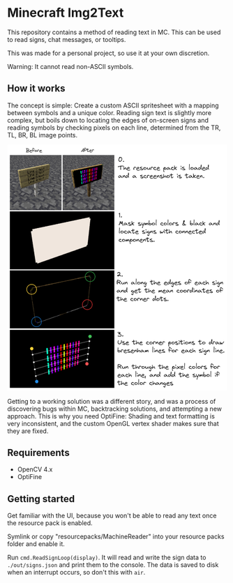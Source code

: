 # Minecraft Img2Text

This repository contains a method of reading text in MC. This can be used to read signs, chat messages, or tooltips.

This was made for a personal project, so use it at your own discretion.

Warning: It cannot read non-ASCII symbols.

## How it works

The concept is simple: Create a custom ASCII spritesheet with a mapping between symbols and a unique color. Reading sign text is slightly more complex, but boils down to locating the edges of on-screen signs and reading symbols by checking pixels on each line, determined from the TR, TL, BR, BL image points.

![Illustration](./docs/illustration.png)

Getting to a working solution was a different story, and was a process of discovering bugs within MC, backtracking solutions, and attempting a new approach. This is why you need OptiFine: Shading and text formatting is very inconsistent, and the custom OpenGL vertex shader makes sure that they are fixed.

## Requirements

 - OpenCV 4.x
 - OptiFine

## Getting started

Get familiar with the UI, because you won't be able to read any text once the resource pack is enabled.

Symlink or copy "resourcepacks/MachineReader" into your resource packs folder and enable it.

Run `cmd.ReadSignLoop(display)`. It will read and write the sign data to `./out/signs.json` and print them to the console. The data is saved to disk when an interrupt occurs, so don't this with `air`.
